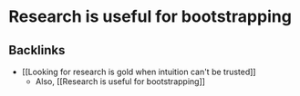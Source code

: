 # Research is useful for bootstrapping

## Backlinks
* [[Looking for research is gold when intuition can't be trusted]]
	* Also, [[Research is useful for bootstrapping]]

<!-- {BearID:17E1CDD5-6826-4C38-AC5B-9C6D88C22B0A-3211-000003889A058774} -->
